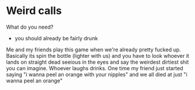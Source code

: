# Weird calls
What do you need?

- you should already be fairly drunk

Me and my friends play this game when we're already pretty fucked up. Basically its spin the bottle (lighter with us) and you have to look whoever it lands on straight dead seeious in the eyes and say the weirdest dirtiest shit you can imagine. Whoever laughs drinks. One time my friend just started saying "i wanna peel an orange with your nipples" and we all died at just "i wanna peel an orange"